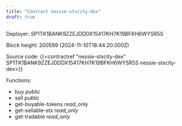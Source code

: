 ```yaml
---
title: "Contract nessie-stxcity-dex"
draft: true
---
```

Deployer: SP1TK1BANK9ZZEJDDDX15417KH7K19BFKH6WYSR5S


 



Block height: 200599 (2024-11-10T18:44:20.000Z)

Source code: {{<contractref "nessie-stxcity-dex" SP1TK1BANK9ZZEJDDDX15417KH7K19BFKH6WYSR5S nessie-stxcity-dex>}}

Functions:

* buy _public_
* sell _public_
* get-buyable-tokens _read_only_
* get-sellable-stx _read_only_
* get-tradable _read_only_
